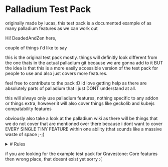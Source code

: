 # Palladium Test Pack
originally made by lucas, this test pack is a documented example of as many palladium features as we can work out


Hi! DeadedAndZen here,

couple of things i'd like to say

this is the original test pack mostly. things will definitly look different from the one thats in the actual palladium git because we are gonna add to it BUT the idea is that this is a more easily accessible version of the test pack for people to use and also just covers more features.

feel free to contribute to the pack :D id love getting help as there are absolutely parts of palladium that i just DONT understand at all.

this will always only use palladium features, nothing specific to any addon or things extra, however it will also cover things like geckolib and kubejs compatability features


obviously also take a look at the palladium wiki as there will be things that we do not cover that are mentioned over there because i dont want to cover EVERY SINGLE TINY FEATURE within one ability (that sounds like a massive waste of space ;-;)


    
<details>
<summary># Rules</summary>

Hey so obviously gonna need some rules, these will be added to and changed over time


-do not put in features from other peoples addons. this is palladium only strictly

-do not make a really complex example of a feature, thats just not needed

-when making an example that uses assets that you have not created, please list somewhere the place that you got that asset from

-do not edit the README.md or pack.mcmeta
</details>



if you are looking for the example test pack for Gravestone: Core features then wrong place, that doesnt exist yet sorry :(